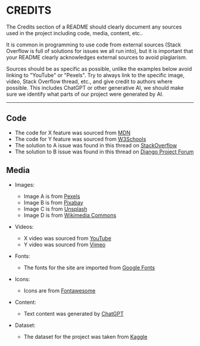# CREDITS

The Credits section of a README should clearly document any sources used in the project including code, media, content, etc..

It is common in programming to use code from external sources (Stack Overflow is full of solutions for issues we all run into), but it is important that your README clearly acknowledges external sources to avoid plagiarism.

Sources should be as specific as possible, unlike the examples below avoid linking to "YouTube" or "Pexels". Try to always link to the specific image, video, Stack Overflow thread, etc., and give credit to authors where possible. This includes ChatGPT or other generative AI, we should make sure we identify what parts of our project were generated by AI.

---

## Code

- The code for X feature was sourced from [MDN](https://developer.mozilla.org/)
- The code for Y feature was sourced from [W3Schools](https://www.w3schools.com/)
- The solution to A issue was found in this thread on [StackOverflow](https://stackoverflow.com)
- The solution to B issue was found in this thread on [Django Project Forum](https://forum.djangoproject.com/)


## Media

- Images:
  - Image A is from [Pexels](https://www.pexels.com/)
  - Image B is from [Pixabay](https://pixabay.com/)
  - Image C is from [Unsplash](https://unsplash.com/)
  - Image D is from [Wikimedia Commons](https://commons.wikimedia.org/wiki/Main_Page)

- Videos:
  - X video was sourced from [YouTube](https://www.youtube.com/)
  - Y video was sourced from [Vimeo](https://vimeo.com/)

- Fonts:
  - The fonts for the site are imported from [Google Fonts](https://fonts.google.com/)

- Icons:
  - Icons are from [Fontawesome](https://fontawesome.com/)

- Content:
  - Text content was generated by [ChatGPT](https://chatgpt.com/)

- Dataset:
  - The dataset for the project was taken from [Kaggle](https://www.kaggle.com/datasets)

